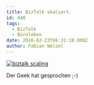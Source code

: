 ```yaml
---
title: BizTalk skaliert.
id: 448
tags:
  - BizTalk
  - Büroleben
date: 2010-02-23T06:31:18.000Z
author: Fabian Wetzel
---
```


[![biztalk scaling](https://az275061.vo.msecnd.net/blogmedia/2010/02/biztalkscaling_thumb.png "biztalk scaling")](https://az275061.vo.msecnd.net/blogmedia/2010/02/biztalkscaling.png)

Der Geek hat gesprochen ;-)
